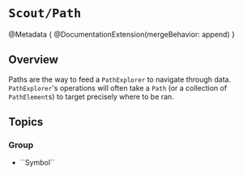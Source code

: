 # ``Scout/Path``

@Metadata {
    @DocumentationExtension(mergeBehavior: append)
}

## Overview

Paths are the way to feed a ``PathExplorer`` to navigate through data. `PathExplorer`'s operations will often take a `Path` (or a collection of ``PathElement``s) to target precisely where to be ran.  

## Topics

### <!--@START_MENU_TOKEN@-->Group<!--@END_MENU_TOKEN@-->

- <!--@START_MENU_TOKEN@-->``Symbol``<!--@END_MENU_TOKEN@-->
